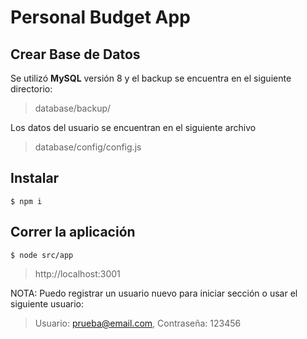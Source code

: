 # Personal Budget App

## Crear Base de Datos
Se utilizó **MySQL** versión 8 y el backup se encuentra en el siguiente directorio:
> database/backup/

Los datos del usuario se encuentran en el siguiente archivo
> database/config/config.js
## Instalar

```
$ npm i
```
## Correr la aplicación

```
$ node src/app
```
> http://localhost:3001

NOTA: Puedo registrar un usuario nuevo para iniciar sección o usar el siguiente usuario:
> Usuario: prueba@email.com, Contraseña: 123456